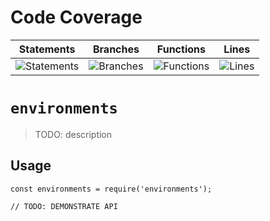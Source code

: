# Code Coverage
| Statements                  | Branches                | Functions                 | Lines             |
| --------------------------- | ----------------------- | ------------------------- | ----------------- |
| ![Statements](https://img.shields.io/badge/statements-85.48%25-yellow.svg?style=flat) | ![Branches](https://img.shields.io/badge/branches-76%25-red.svg?style=flat) | ![Functions](https://img.shields.io/badge/functions-86.13%25-yellow.svg?style=flat) | ![Lines](https://img.shields.io/badge/lines-85.34%25-yellow.svg?style=flat) |
# `environments`

> TODO: description

## Usage

```
const environments = require('environments');

// TODO: DEMONSTRATE API
```